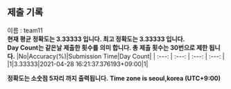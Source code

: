 


  
## 제출 기록  
이름 : team11  
**현재 평균 정확도는 3.33333 입니다. 최고 정확도는 3.33333 입니다.**  
**Day Count는 같은날 제출한 횟수를 의미 합니다. 총 제출 횟수는 30번으로 제한 됩니다.**
|No|Accuracy(%)|Submission Time|Day Count|
| :---: | :---: | :---: | :---: |
|1|3.33333|2021-04-28 16:21:37.376193+09:00|1|


**정확도는 소숫점 5자리 까지 출력됩니다.**
**Time zone is seoul,korea (UTC+9:00)**
